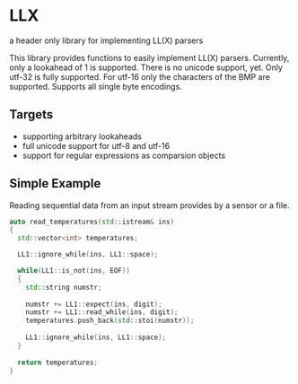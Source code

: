 # LLX
a header only library for implementing LL(X) parsers 

This library provides functions to easily implement LL(X) parsers.
Currently, only a lookahead of 1 is supported.
There is no unicode support, yet. Only utf-32 is fully supported.
For utf-16 only the characters of the BMP are supported.
Supports all single byte encodings.

## Targets
- supporting arbitrary lookaheads
- full unicode support for utf-8 and utf-16
- support for regular expressions as comparsion objects

## Simple Example
Reading sequential data from an input stream provides by a sensor or a file.

```C++
auto read_temperatures(std::istream& ins)
{
  std::vector<int> temperatures;

  LL1::ignore_while(ins, LL1::space);

  while(LL1::is_not(ins, EOF))
  {  
    std::string numstr;
    
    numstr += LL1::expect(ins, digit);
    numstr += LL1::read_while(ins, digit);
    temperatures.push_back(std::stoi(numstr));
   
    LL1::ignore_while(ins, LL1::space);
  }
  
  return temperatures;
}
```


